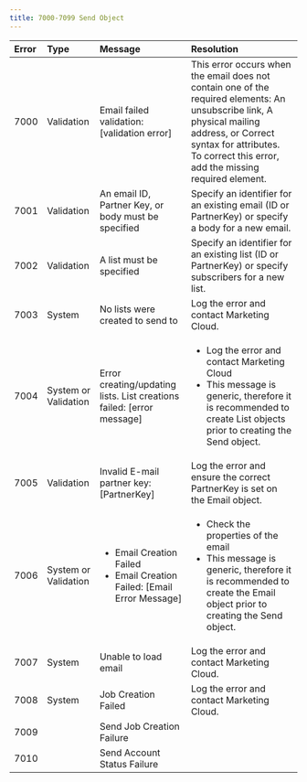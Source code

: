 ```yaml
---
title: 7000-7099 Send Object
---
```

<table class="table table-hover">
<thead align="left">
<tr>
<th>Error</th>
<th>Type</th>
<th>Message</th>
<th>Resolution</th>
</tr>
</thead>
<tbody>
<tr>
<td>7000</td>
<td>Validation</td>
<td>Email failed validation: [validation error]</td>
<td>This error occurs when the email does not contain one of the required elements: An unsubscribe link, A physical mailing address, or Correct syntax for attributes. To correct this error, add the missing required element.</td>
</tr>
<tr>
<td>7001</td>
<td>Validation</td>
<td>An email ID, Partner Key, or body must be specified</td>
<td>Specify an identifier for an existing email (ID or PartnerKey) or specify a body for a new email.</td>
</tr>
<tr>
<td>7002</td>
<td>Validation</td>
<td>A list must be specified</td>
<td>Specify an identifier for an existing list (ID or PartnerKey) or specify subscribers for a new list.</td>
</tr>
<tr>
<td>7003</td>
<td>System</td>
<td>No lists were created to send to</td>
<td>Log the error and contact Marketing Cloud.</td>
</tr>
<tr>
<td>7004</td>
<td>System or Validation</td>
<td>Error creating/updating lists. List creations failed: [error message]</td>
<td><ul><li>Log the error and contact Marketing Cloud</li><li>This message is generic, therefore it is recommended to create List objects prior to creating the Send object.</li></ul></td>
</tr>
<tr>
<td>7005</td>
<td>Validation</td>
<td>Invalid E-mail partner key: [PartnerKey]</td>
<td>Log the error and ensure the correct PartnerKey is set on the Email object.</td>
</tr>
<tr>
<td>7006</td>
<td>System or Validation</td>
<td><ul><li>Email Creation Failed</li><li>Email Creation Failed: [Email Error Message]</li></ul></td>
<td><ul><li>Check the properties of the email</li><li>This message is generic, therefore it is recommended to create the Email object prior to creating the Send object.</li></ul></td>
</tr>
<tr>
<td>7007</td>
<td>System</td>
<td>Unable to load email</td>
<td>Log the error and contact Marketing Cloud.</td>
</tr>
<tr>
<td>7008</td>
<td>System</td>
<td>Job Creation Failed</td>
<td>Log the error and contact Marketing Cloud.</td>
</tr>
<tr>
<td>7009</td>
<td></td>
<td>Send Job Creation Failure</td>
<td></td>
</tr>
<tr>
<td>7010</td>
<td></td>
<td>Send Account Status Failure</td>
<td></td>
</tr>
</tbody>
</table>